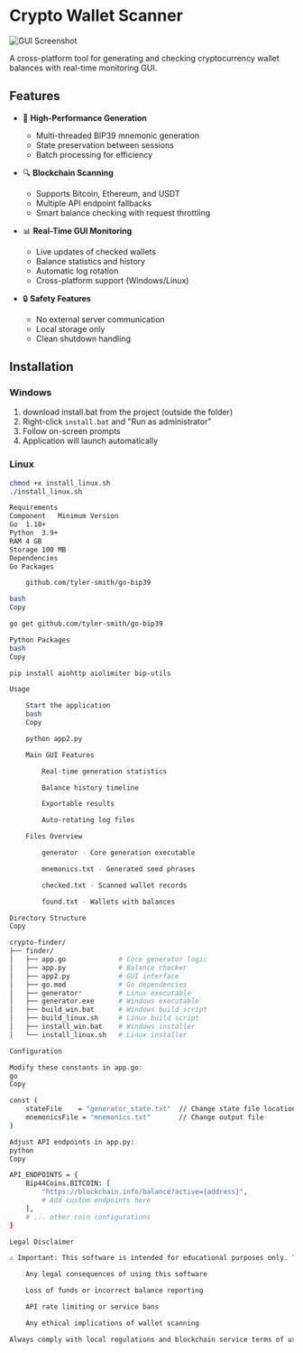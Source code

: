 # Crypto Wallet Scanner

![GUI Screenshot](https://via.placeholder.com/800x500.png?text=Crypto+Scanner+GUI+Preview)

A cross-platform tool for generating and checking cryptocurrency wallet balances with real-time monitoring GUI.

## Features

- 🚀 **High-Performance Generation**
  - Multi-threaded BIP39 mnemonic generation
  - State preservation between sessions
  - Batch processing for efficiency

- 🔍 **Blockchain Scanning**
  - Supports Bitcoin, Ethereum, and USDT
  - Multiple API endpoint fallbacks
  - Smart balance checking with request throttling

- 📊 **Real-Time GUI Monitoring**
  - Live updates of checked wallets
  - Balance statistics and history
  - Automatic log rotation
  - Cross-platform support (Windows/Linux)

- 🔒 **Safety Features**
  - No external server communication
  - Local storage only
  - Clean shutdown handling

## Installation

### Windows
1. download install.bat from the project (outside the folder)
2. Right-click `install.bat` and "Run as administrator"
3. Follow on-screen prompts
4. Application will launch automatically

### Linux
```bash
chmod +x install_linux.sh
./install_linux.sh

Requirements
Component	Minimum Version
Go	1.18+
Python	3.9+
RAM	4 GB
Storage	100 MB
Dependencies
Go Packages

    github.com/tyler-smith/go-bip39

bash
Copy

go get github.com/tyler-smith/go-bip39

Python Packages
bash
Copy

pip install aiohttp aiolimiter bip-utils

Usage

    Start the application
    bash
    Copy

    python app2.py

    Main GUI Features

        Real-time generation statistics

        Balance history timeline

        Exportable results

        Auto-rotating log files

    Files Overview

        generator - Core generation executable

        mnemonics.txt - Generated seed phrases

        checked.txt - Scanned wallet records

        found.txt - Wallets with balances

Directory Structure
Copy

crypto-finder/
├── finder/
│   ├── app.go             # Core generator logic
│   ├── app.py             # Balance checker
│   ├── app2.py            # GUI interface
│   ├── go.mod             # Go dependencies
│   ├── generator*         # Linux executable
│   ├── generator.exe      # Windows executable
│   ├── build_win.bat      # Windows build script
│   ├── build_linux.sh     # Linux build script
│   ├── install_win.bat    # Windows installer
│   └── install_linux.sh   # Linux installer

Configuration

Modify these constants in app.go:
go
Copy

const (
    stateFile    = "generator_state.txt"  // Change state file location
    mnemonicsFile = "mnemonics.txt"       // Change output file
)

Adjust API endpoints in app.py:
python
Copy

API_ENDPOINTS = {
    Bip44Coins.BITCOIN: [
        "https://blockchain.info/balance?active={address}",
        # Add custom endpoints here
    ],
    # ... other coin configurations
}

Legal Disclaimer

⚠️ Important: This software is intended for educational purposes only. The developers are not responsible for:

    Any legal consequences of using this software

    Loss of funds or incorrect balance reporting

    API rate limiting or service bans

    Any ethical implications of wallet scanning

Always comply with local regulations and blockchain service terms of use.

